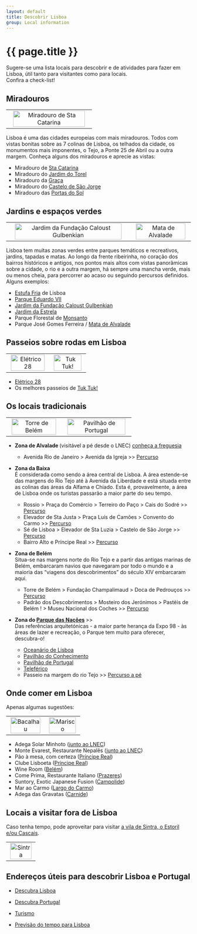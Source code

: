 ```yaml
---
layout: default
title: Descobrir Lisboa
group: Local information
---
```


# {{ page.title }}

Sugere-se uma lista locais para descobrir e de atividades para fazer em Lisboa, útil tanto para visitantes como para locais.  
Confira a check-list!

## Miradouros


<table class="table table-hover">
  <tbody>
    <tr>
  <td style="text-align: center;"> <img src="{{site.baseurl}}/images/lisboa/miradouro-de-santa-catarina.jpg" style="width: 95%;" title="Miradouro de Sta Catarina" alt="Miradouro de Sta Catarina"> </td> 
  </tr>
    </tbody>
</table>

Lisboa é uma das cidades europeias com mais miradouros. Todos com vistas bonitas sobre as 7 colinas de Lisboa, os telhados da cidade, os monumentos mais imponentes, o Tejo, a Ponte 25 de Abril ou a outra margem. 
Conheça alguns dos miradouros e aprecie as vistas:
 - Miradouro de [Sta Catarina](https://www.google.com/maps/place/Miradouro+de+Santa+Catarina/@38.7094718,-9.1498454,17z/data=!3m1!4b1!4m5!3m4!1s0xd193480f05a9bb1:0x31d56271140093eb!8m2!3d38.7094718!4d-9.1476567)
 - Miradouro do [Jardim do Torel](https://www.google.com/maps/place/Miradouro+do+Jardim+do+Torel/@38.7185213,-9.1417656,18.5z/data=!4m12!1m6!3m5!1s0x0:0x7b94f9431fcc2058!2sJardim+do+Torel!8m2!3d38.7188366!4d-9.1413199!3m4!1s0xd193383e8f6be3d:0x197d3e4327c8f321!8m2!3d38.7191492!4d-9.1412748) 
 - Miradouro da [Graça](https://www.google.com/maps/place/Miradouro+da+Gra%C3%A7a/@38.7164001,-9.1337086,17z/data=!3m1!4b1!4m5!3m4!1s0xd1933885c30dacf:0x5c1c9c0b2907ce30!8m2!3d38.7164001!4d-9.1315199)
 - Miradouro do [Castelo de São Jorge](https://www.google.com/maps/place/Miradouro+do+Castelo+de+S%C3%A3o+Jorge/@38.7129113,-9.1364667,17z/data=!3m1!4b1!4m5!3m4!1s0xd19347793f60fc7:0x107906344be893b6!8m2!3d38.7129113!4d-9.134278)
 - Miradouro das [Portas do Sol](https://www.google.com/maps/place/Miradouro+das+Portas+do+Sol/@38.7119365,-9.1321916,17z/data=!3m1!4b1!4m5!3m4!1s0xd193476669b0c97:0xbb86a342b289f3c2!8m2!3d38.7119365!4d-9.1300029)
 

## Jardins e espaços verdes

<table class="table table-hover">
  <tbody>
    <tr>
  <td style="text-align: center;"> <img src="{{site.baseurl}}/images/lisboa/jardim-gulbenkian.jpg" style="width: 95%;" title="Jardim da Fundação Caloust Gulbenkian" alt="Jardim da Fundação Caloust Gulbenkian"> </td> 
  <td style="text-align: center;"> <img src="{{site.baseurl}}/images/lisboa/mata-alvalade.jpg" style="width: 95%;" title="Mata de Alvalade" alt="Mata de Alvalade"> </td> 

  </tr>
    </tbody>
</table>

Lisboa tem muitas zonas verdes entre parques temáticos e recreativos, jardins, tapadas e matas. Ao longo da frente ribeirinha, no coração dos bairros históricos e antigos, nos pontos mais altos com vistas panorâmicas sobre a cidade, o rio e a outra margem, há sempre uma mancha verde, mais ou menos cheia, para percorrer ao acaso ou seguindo percursos definidos. Alguns exemplos:

- [Estufa Fria](https://www.google.com/maps/place/Estufa+Fria/@38.7286948,-9.1574334,17z/data=!3m1!4b1!4m5!3m4!1s0xd1933718107512b:0xc64e96ef30a8d677!8m2!3d38.7286948!4d-9.1552447) de Lisboa
- [Parque Eduardo VII](https://www.google.com/maps/place/Parque+Eduardo+VII/@38.7283001,-9.1548715,17z/data=!3m1!4b1!4m5!3m4!1s0xd1933714bb401f5:0xa9b00861ee1aa2c2!8m2!3d38.7283001!4d-9.1526828)
- [Jardim da Fundação Caloust Gulbenkian](https://gulbenkian.pt/jardim/visitar/)
- [Jardim da Estrela](https://www.google.com/maps/place/Jardim+da+Estrela/@38.7137589,-9.1622426,17z/data=!3m1!4b1!4m5!3m4!1s0xd193363534236ab:0x2bd79101bf03e891!8m2!3d38.7137589!4d-9.1600539)
- Parque Florestal de [Monsanto](https://www.google.com/maps/place/Parque+Florestal+de+Monsanto/@38.7367476,-9.1968434,17z/data=!3m1!4b1!4m5!3m4!1s0xd1ecccc3b1fd217:0x71abd39905b41eba!8m2!3d38.7367476!4d-9.1946547)
- Parque José Gomes Ferreira / [Mata de Alvalade](https://www.google.com/maps/search/mata+de+alvalade/@38.7593561,-9.134186,18z/data=!3m1!4b1)


## Passeios sobre rodas em Lisboa

<table class="table table-hover">
  <tbody>
    <tr>
  <td style="text-align: center;"> <img src="{{site.baseurl}}/images/lisboa/eletrico28.png" style="width: 95%;" title="Elétrico 28" alt="Elétrico 28"> </td> 
  <td style="text-align: center;"> <img src="{{site.baseurl}}/images/lisboa/tuktuk.jpg" style="width: 95%;" title="Tuk tuk - Mosteiro Jerónimos" alt="Tuk Tuk!"> </td> 
  </tr>
    </tbody>
</table>

- [Elétrico 28](https://www.electrico28.pt/electrico28/)
- Os melhores passeios de [Tuk Tuk!](https://discover-lisboa.blogspot.com/2018/11/descobrir-lisboa-de-tuk-tuk.html)

## Os locais tradicionais


<table class="table table-hover">
  <tbody>
    <tr>
  <td style="text-align: center;"> <img src="{{site.baseurl}}/images/lisboa/torre-belem.jpg" style="width: 95%;" title="Torre de Belém" alt="Torre de Belém"> </td> 
  <td style="text-align: center;"> <img src="{{site.baseurl}}/images/lisboa/pavilhao-portugal.jpg" style="width: 95%;" title="Pavilhão de Portugal - Parque das Nações" alt="Pavilhão de Portugal"> </td> 
  </tr>
    </tbody>
</table>

 - <strong> Zona de Alvalade </strong>(visitável a pé desde o LNEC) [conheça a freguesia](https://pt.wikipedia.org/wiki/Alvalade_(Lisboa))
     - Avenida Rio de Janeiro > Avenida da Igreja >> [Percurso](https://www.google.com/maps/dir/Laborat%C3%B3rio+Nacional+de+Engenharia+Civil,+Av.+do+Brasil+101,+1700-066+Lisboa/Igreja+de+S%C3%A3o+Jo%C3%A3o+de+Brito,+Largo+Frei+Heitor+Pinto,+Lisboa/Pra%C3%A7a+Alvalade,+1700-036+Lisboa/@38.7561537,-9.1434614,16.75z/data=!4m20!4m19!1m5!1m1!1s0xd1932543010ed61:0x4fc7e0da027affef!2m2!1d-9.1411614!2d38.75871!1m5!1m1!1s0xd1932532d6a79f3:0xf499614787c56491!2m2!1d-9.1379321!2d38.7550919!1m5!1m1!1s0xd1933aaea48df5d:0x1fb5fbc0fab97cb3!2m2!1d-9.1437672!2d38.7529638!3e2) <br style="line-height:0px;" />
 
 - <strong>Zona da Baixa </strong> <br>  É considerada como sendo a área central de Lisboa. A área estende-se das margens do Rio Tejo até à Avenida da Liberdade e está situada entre as colinas das áreas da Alfama e Chiado. Esta é, provavelmente, a área de Lisboa onde os turistas passarão a maior parte do seu tempo. 
     - Rossio > Praça do Comércio > Terreiro do Paço > Cais do Sodré >> [Percurso](https://www.google.com/maps/dir/Pra%C3%A7a+Dom+Pedro+IV,+Lisboa/R.+Augusta,+Lisboa/Pra%C3%A7a+do+Com%C3%A9rcio,+Pra%C3%A7a+do+Com%C3%A9rcio,+Lisboa/Terreiro+do+Pa%C3%A7o,+Lisboa/Cais+das+Colunas,+Pra%C3%A7a+do+Com%C3%A9rcio,+Lisboa/Cais+do+Sodre,+Lisboa/@38.7098265,-9.1442371,16z/data=!3m1!4b1!4m38!4m37!1m5!1m1!1s0xd1933875a6e7b17:0x838d6cf838696382!2m2!1d-9.139051!2d38.7138802!1m5!1m1!1s0xd19347903cb1ee9:0x3f2dabffd6194d93!2m2!1d-9.1376486!2d38.7105958!1m5!1m1!1s0xd19347a23882505:0xd808c2b6e8423d1b!2m2!1d-9.1364489!2d38.707532!1m5!1m1!1s0xd19347a3a83cb19:0x97f3309ef6fadf83!2m2!1d-9.1365068!2d38.7076915!1m5!1m1!1s0xd19347a43adcb77:0x99fd4fbe812cd646!2m2!1d-9.1361186!2d38.7066677!1m5!1m1!1s0xd19347dfaef595b:0x968cbe8327472ff1!2m2!1d-9.1435235!2d38.7066011!3e2)
     - Elevador de Sta Justa > Praça Luís de Camões > Convento do Carmo >> [Percurso](https://www.google.com/maps/dir/Elevador+de+Santa+Justa,+R.+do+Ouro,+Lisboa/38.710966,-9.1396826/Pra%C3%A7a+Lu%C3%ADs+de+Cam%C3%B5es,+Largo+Lu%C3%ADs+de+Cam%C3%B5es,+1200-243+Lisboa/Convento+do+Carmo,+Largo+do+Carmo,+Lisboa/@38.7113345,-9.1424504,18z/data=!3m1!4b1!4m21!4m20!1m5!1m1!1s0xd193478b78a8d2f:0xe1147c62e070697c!2m2!1d-9.1394297!2d38.7121301!1m0!1m5!1m1!1s0xd19347fadaa5d5d:0x1567d31205cbe5e!2m2!1d-9.1432742!2d38.7106071!1m5!1m1!1s0xd19347f372ec63f:0x32d7f56592e02cef!2m2!1d-9.1402461!2d38.7121407!3e2)
     - Sé de Lisboa > Elevador de Sta Luzia > Castelo de São Jorge >> [Percurso](https://www.google.com/maps/dir/S%C3%A9+de+Lisboa,+Largo+da+S%C3%A9,+Lisboa/Elevador+de+Santa+Luzia,+R.+Norberto+de+Ara%C3%BAjo+25,+1100-497+Lisboa/Largo+Portas+do+Sol,+1100-411+Lisboa/Castelo+de+S.+Jorge,+Rua+de+Santa+Cruz+do+Castelo,+Lisboa/@38.7121716,-9.1339011,17z/data=!3m1!4b1!4m26!4m25!1m5!1m1!1s0xd1934773e51dc9b:0x926e1d1ce1b76219!2m2!1d-9.1325844!2d38.7098786!1m5!1m1!1s0xd193476617b896d:0x997948dbb8dc1024!2m2!1d-9.1303008!2d38.711451!1m5!1m1!1s0xd1934764241de9d:0x4401f143dc834d88!2m2!1d-9.1305044!2d38.7123339!1m5!1m1!1s0xd193477b40ec39b:0xb4c0704199e433d7!2m2!1d-9.1334762!2d38.7139092!3e2)
     - Bairro Alto e Príncipe Real >> [Percurso](https://www.google.com/maps/dir/38.7107702,-9.1429887/Pr%C3%ADncipe+Real,+Lisboa/@38.712937,-9.147575,16.75z/data=!4m34!4m33!1m25!3m4!1m2!1d-9.1440622!2d38.7114556!3s0xd19347fbea2f23f:0xb0a52fcb95de2045!3m4!1m2!1d-9.1441646!2d38.7123741!3s0xd19347f931ed831:0xc1b35777f865943!3m4!1m2!1d-9.1449599!2d38.712769!3s0xd19347ff7b45f25:0x444c4af93583a4f9!3m4!1m2!1d-9.1450875!2d38.7130874!3s0xd19338007a66599:0x2cfe2fa73cc06507!3m4!1m2!1d-9.1452601!2d38.7142359!3s0xd19337f8a7e6ec5:0x117edf5f967b4b05!1m5!1m1!1s0xd1933788f94c501:0xb298f6a15cae183f!2m2!1d-9.1524014!2d38.7184021!3e2)  <br style="line-height:8px;" />

 - <strong>Zona de Belém </strong> <br>  Situa-se nas margens norte do Rio Tejo e a partir das antigas marinas de Belém, embarcaram navios que navegaram por todo o mundo e a maioria das “viagens dos descobrimentos” do século XIV embarcaram aqui.
     - Torre de Belém > Fundação Champalimaud > Doca de Pedrouços >> [Percurso](https://www.google.com/maps/dir/Torre+de+Bel%C3%A9m,+Av.+Bras%C3%ADlia,+1400-038+Lisboa/Doca+de+Pedrou%C3%A7os,+Lisboa/@38.6942457,-9.224847,16z/data=!4m24!4m23!1m15!1m1!1s0xd1ecb42c3c29c4b:0x3002dcadcf52513f!2m2!1d-9.2159773!2d38.6915837!3m4!1m2!1d-9.2136094!2d38.6921822!3s0xd1ecb6993d00a09:0x624bd5e3f654ea60!3m4!1m2!1d-9.2229783!2d38.6923923!3s0xd1ecb6e5c3f21e7:0x91bca6771b31f7d1!1m5!1m1!1s0xd1ecb709328fea1:0x7b5b790f07edb154!2m2!1d-9.2267866!2d38.6947947!3e2)
     - Padrão dos Descobrimentos > Mosteiro dos Jerónimos > Pastéis de Belém ! > Museu Nacional dos Coches >> [Percurso](https://www.google.com/maps/dir/Padr%C3%A3o+dos+Descobrimentos,+Av.+Bras%C3%ADlia,+Lisboa/Mosteiro+dos+Jer%C3%B3nimos,+Lisboa/Past%C3%A9is+de+Bel%C3%A9m,+Rua+de+Bel%C3%A9m,+Lisboa/Museu+Nacional+dos+Coches,+Avenida+da+%C3%8Dndia,+Lisboa/@38.6956961,-9.2047375,17z/data=!3m1!4b1!4m26!4m25!1m5!1m1!1s0xd1ecb440d5eca49:0x7f48f00e8bf9e619!2m2!1d-9.2057115!2d38.6935973!1m5!1m1!1s0xd1ecb42c3c29c4b:0x87755d348e96ebed!2m2!1d-9.2067039!2d38.6978909!1m5!1m1!1s0xd1ecb452efd715b:0xffeff6c6b46d9665!2m2!1d-9.2032276!2d38.6975105!1m5!1m1!1s0xd1ecb456222654f:0x1b76d724a27a8bd!2m2!1d-9.1984467!2d38.6965974!3e2) <br style="line-height:8px;" />

 - <strong> Zona do [Parque das Nações](http://www.portaldasnacoes.pt/) </strong>>> <br> Das referências arquitetónicas - a maior parte herança da Expo 98 - às áreas de lazer e recreação, o Parque tem muito para oferecer, descubra-o!
    - [Oceanário de Lisboa](https://www.oceanario.pt/)
    - [Pavilhão do Conhecimento](https://www.pavconhecimento.pt/)
    - [Pavilhão de Portugal](https://www.ulisboa.pt/patrimonio/pavilhao-de-portugal)
    - [Teleférico](https://www.telecabinelisboa.pt/)
    - Passeio na margem do rio Tejo >> [Percurso a pé](https://www.google.com/maps/dir/Torre+Vasco+da+Gama,+Lisboa/Marina+Parque+das+Na%C3%A7%C3%B5es,+Passeio+Neptuno+,,+Edif%C3%ADcio+da+Capitania,+1990-193+Lisboa/@38.7645315,-9.1022128,15z/data=!3m1!4b1!4m14!4m13!1m5!1m1!1s0xd19318ddd417947:0x57a4360707cf1cdb!2m2!1d-9.0917586!2d38.7747796!1m5!1m1!1s0xd1931797225e6e9:0x1fb9a8e07fc6e9d5!2m2!1d-9.093619!2d38.754284!3e2)
     

## Onde comer em Lisboa
Apenas algumas sugestões:

<table class="table table-hover">
  <tbody>
    <tr>
  <td style="text-align: center;"> <img src="{{site.baseurl}}/images/lisboa/comida-portuguesa.jpg" style="width: 95%;" title="Bacalhau" alt="Bacalhau"> </td> 
  <td style="text-align: center;"> <img src="{{site.baseurl}}/images/lisboa/arroz-marisco.jpg" style="width: 95%;" title="Arroz de Marisco" alt="Marisco"> </td> 
  </tr>
    </tbody>
</table>

- Adega Solar Minhoto ([junto ao LNEC](https://www.google.com/search?q=Adega+Solar+Minhoto&rlz=1C1GCEU_en&oq=adega+solar+minhoto&aqs=chrome.0.69i59.4023j0j4&sourceid=chrome&ie=UTF-8))
- Monte Evarest, Restaurante Nepalês ([junto ao LNEC](https://www.zomato.com/grande-lisboa/everest-montanha-1-alvalade-lisboa))
- Pão à mesa, com certeza ([Príncipe Real](https://www.google.com/search?q=P%C3%A3o+%C3%A0+mesa%2C+com+certeza&rlz=1C1GCEU_en&oq=P%C3%A3o+%C3%A0+mesa%2C+com+certeza&aqs=chrome..69i57.250j0j4&sourceid=chrome&ie=UTF-8))
- Clube Lisboeta ([Príncipe Real](https://www.google.com/search?rlz=1C1GCEU_en&ei=qUk4XYSdE7iBjLsPq9Ki8AQ&q=clube+lisboeta&oq=Clube+Lisboe&gs_l=psy-ab.3.0.0j0i203l2j0l6.24140.26875..28168...0.0..0.93.813.12......0....1..gws-wiz.......0i71j35i39j0i67j0i131j0i131i67j0i10.RUQbM4iqEI0))
- Wine Room ([Belém](https://www.google.com/search?rlz=1C1GCEU_en&ei=00k4XaulMYibjLsPiZaPwAc&q=wine+room+lisboa&oq=wine+room&gs_l=psy-ab.3.0.0i203l4j0l2j0i203j0l2j0i203.23653.25732..27678...0.0..0.135.767.7j2......0....1..gws-wiz.......0i71j35i39j0i131j0i67.OM7jNlUpin4))
- Come Prima, Restaurante Italiano ([Prazeres](https://www.comeprima.pt/))
- Suntory, Exotic Japanese Fusion ([Campolide](https://www.google.com/search?q=suntory&rlz=1C1GCEU_en&oq=suntory&aqs=chrome..69i57j69i60.3575j0j4&sourceid=chrome&ie=UTF-8))
- Mar ao Carmo ([Largo do Carmo](https://www.google.com/search?rlz=1C1GCEU_en&ei=H0o4Xf2WGqSCjLsPt_q62AE&q=mar+do+carmo&oq=mar+do+carmo&gs_l=psy-ab.3..0i203j0j0i203j0j0i22i30l5.19115.22772..23051...1.0..0.123.964.12j1......0....1..gws-wiz.......0i71j35i39j0i131j0i67j0i22i10i30.hdXWiKTskd8&ved=0ahUKEwi9opjIws3jAhUkAWMBHTe9DhsQ4dUDCAo&uact=5))
- Adega das Gravatas ([Carnide](https://www.adegadasgravatas.com/adegadasgravatas))

## Locais a visitar fora de Lisboa

Caso tenha tempo, pode aproveitar para visitar [a vila de Sintra, o Estoril e/ou Cascais](http://www.sintra-portugal.com/pt/De-Cascais-a-Sintra-pt.html).

<table class="table table-hover">
  <tbody>
    <tr>
  <td style="text-align: center;"> <img src="{{site.baseurl}}/images/lisboa/sintra.jpg" style="width: 95%;" title="Vila de Sintra" alt="Sintra"> </td> 
  </tr>
    </tbody>
</table>

## Endereços úteis para descobrir Lisboa e Portugal

- [Descubra Lisboa](http://www.portugalturismo.eu/regioes.aspx?id=3)
 
- [Descubra Portugal](www.descubraportugal.com.pt)

- [Turismo](www.turismodeportugal.pt)

- [Previsão do tempo para Lisboa](https://www.tempo.pt/lisboa.html) 